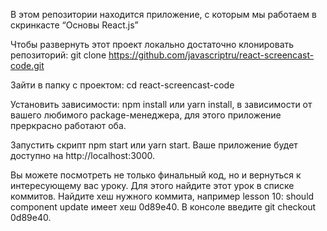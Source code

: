 В этом репозитории находится приложение, с которым мы работаем в скринкасте “Основы React.js”

Чтобы развернуть этот проект локально достаточно клонировать репозиторий: git clone https://github.com/javascriptru/react-screencast-code.git

Зайти в папку с проектом: cd react-screencast-code

Установить зависимости: npm install или yarn install, в зависимости от вашего любимого package-менеджера, для этого приложение преркрасно работают оба.

Запустить скрипт npm start или yarn start. Ваше приложение будет доступно на http://localhost:3000.

Вы можете посмотреть не только финальный код, но и вернуться к интересующему вас уроку. Для этого найдите этот урок в списке коммитов. Найдите хеш нужного коммита, например lesson 10: should component update имеет хеш 0d89e40. В консоле введите git checkout 0d89e40.
